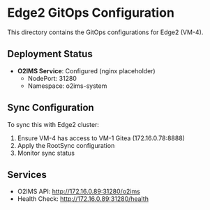 # Edge2 GitOps Configuration

This directory contains the GitOps configurations for Edge2 (VM-4).

## Deployment Status

- **O2IMS Service**: Configured (nginx placeholder)
  - NodePort: 31280
  - Namespace: o2ims-system

## Sync Configuration

To sync this with Edge2 cluster:

1. Ensure VM-4 has access to VM-1 Gitea (172.16.0.78:8888)
2. Apply the RootSync configuration
3. Monitor sync status

## Services

- O2IMS API: http://172.16.0.89:31280/o2ims
- Health Check: http://172.16.0.89:31280/health